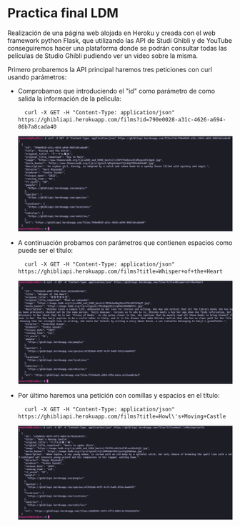 # Practica final LDM
 
 Realización de una página web alojada en Heroku y creada con el web framework python Flask, que utilizando las API  de Studi Ghibli y de YouTube conseguiremos hacer una plataforma donde se podrán consultar todas las películas de Studio Ghibli pudiendo ver un video sobre la misma.

Primero probaremos la API principal haremos tres peticiones con curl usando parámetros:

* Comprobamos que introduciendo el "id" como parámetro de como salida la información de la película:

        curl -X GET -H "Content-Type: application/json" https://ghibliapi.herokuapp.com/films?id=790e0028-a31c-4626-a694-86b7a8cada40


    ![](/screenshots/peticion1.png)


* A continuación probamos con parámetros que contienen espacios como puede ser el título:

        curl -X GET -H "Content-Type: application/json" https://ghibliapi.herokuapp.com/films?title=Whisper+of+the+Heart


    ![](/screenshots/peticion2.png)


* Por último haremos una petición con comillas y espacios en el título:

        curl -X GET -H "Content-Type: application/json" https://ghibliapi.herokuapp.com/films?title=Howl\'s+Moving+Castle

    ![](/screenshots/peticion3.png)
